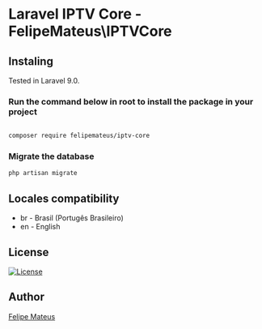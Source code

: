 # Laravel IPTV Core - FelipeMateus\IPTVCore

## Instaling

Tested in Laravel 9.0.

### Run the command below in root to install the package in your project

```bash

composer require felipemateus/iptv-core  

```

### Migrate the database
  
```bash
php artisan migrate
```

## Locales compatibility 

- br - Brasil (Portugês Brasileiro)
- en - English

## License

[![License](http://poser.pugx.org/felipemateus/iptv-core/license)](https://packagist.org/packages/felipemateus/iptv-core)

## Author

[Felipe Mateus](https://eufelipemateus.com)

